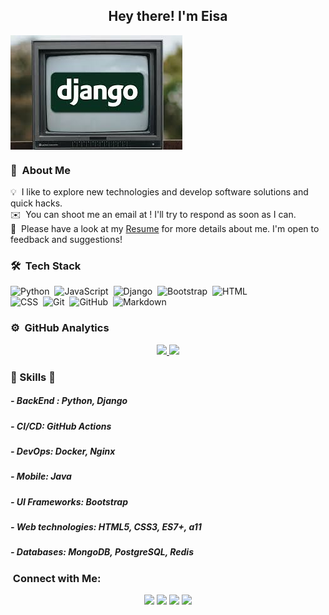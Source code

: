 <h2 align="center" >Hey there! I'm Eisa</h2>
<img align="center" alt="Night Coding" src="https://github.com/EasaNahardani/EasaNahardani/blob/main/images9999999.jpg"/>


### 👨 &nbsp;About Me

💡 &nbsp;I like to explore new technologies and develop software solutions and quick hacks.\
✉️ &nbsp;You can shoot me an email at ! I'll try to respond as soon as I can.\
📄 &nbsp;Please have a look at my [Resume](https://www.eisa-nahardani.ir) for more details about me. I'm open to feedback and suggestions!


### 🛠 &nbsp;Tech Stack

![Python](https://img.shields.io/badge/-Python-05122A?style=flat&logo=python)&nbsp;
![JavaScript](https://img.shields.io/badge/-JavaScript-05122A?style=flat&logo=javascript)&nbsp;
![Django](https://img.shields.io/badge/-Django-05122A?style=flat&logo=django&logoColor=092E20)&nbsp;
![Bootstrap](https://img.shields.io/badge/-Bootstrap-05122A?style=flat&logo=bootstrap&logoColor=563D7C)&nbsp;
![HTML](https://img.shields.io/badge/-HTML-05122A?style=flat&logo=HTML5)\
![CSS](https://img.shields.io/badge/-CSS-05122A?style=flat&logo=CSS3&logoColor=1572B6)&nbsp;
![Git](https://img.shields.io/badge/-Git-05122A?style=flat&logo=git)&nbsp;
![GitHub](https://img.shields.io/badge/-GitHub-05122A?style=flat&logo=github)&nbsp;
![Markdown](https://img.shields.io/badge/-Markdown-05122A?style=flat&logo=markdown)&nbsp;

### ⚙️ &nbsp;GitHub Analytics

<p align="center">
<a href="https://github.com/AVS1508">
  <img height="180em" src="https://github-readme-stats-eight-theta.vercel.app/api?username=easanahardani&show_icons=true&theme=algolia&include_all_commits=true&count_private=true"/>
  <img height="180em" src="https://github-readme-stats-eight-theta.vercel.app/api/top-langs/?username=easanahardani&layout=compact&langs_count=8&theme=algolia"/>
</a>
</p>
<h3>  🎉 Skills  🎉 </h3>
<h5>- BackEnd : Python, Django</h5>
<h5>- CI/CD:  GitHub Actions</h5>
<h5>- DevOps: Docker, Nginx</h5>
<h5>- Mobile: Java</h4>
<h5>- UI Frameworks:  Bootstrap</h5>
<h5>- Web technologies: HTML5, CSS3, ES7+, a11</h5>
<h5>- Databases: MongoDB, PostgreSQL, Redis</h5>

###  &nbsp;Connect with Me:

<p align="center">
<a href="https://www.eisa-nahardani.com"><img src="https://img.shields.io/badge/-My Web-3423A6?style=flat&logo=Google-Chrome&logoColor=white"/></a>
<a href="www.linkedin.com/in/eisa-nahardani"><img src="https://img.shields.io/badge/-linkedin?style=flat&logo=Linkedin&logoColor=white"/></a>
<a href="mailto:92developer92@gmail.com"><img src="https://img.shields.io/badge/-92developer92@gmail.com-D14836?style=flat&logo=Gmail&logoColor=white"/></a>
<a href="https://instagram.com/adityavs_"><img src="https://img.shields.io/badge/Coming soon...-E4405F?style=flat&logo=Instagram&logoColor=white"/></a>
</p>
